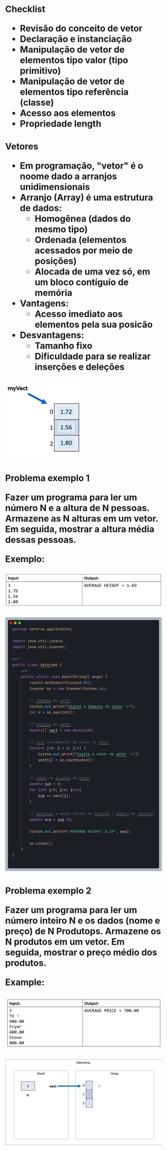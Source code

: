 <h1> Checklist

* Revisão do conceito de vetor
* Declaração e instanciação
* Manipulação de vetor de elementos tipo valor (tipo primitivo)
* Manipulação de vetor de elementos tipo referência (classe)
* Acesso aos elementos
* Propriedade length

<h1> Vetores

* Em programação, "vetor" é o noome dado a arranjos unidimensionais
* Arranjo (Array) é uma estrutura de dados:
  * Homogênea (dados do mesmo tipo)
  * Ordenada (elementos acessados por meio de posições)
  * Alocada de uma vez só, em um bloco contíguio de memória
* Vantagens:
  * Acesso imediato aos elementos pela sua posicão
* Desvantagens:
  * Tamanho fixo
  * Dificuldade para se realizar inserções e deleções

![1688920363669](image/doc_Vetores/1688920363669.png)

<h1> Problema exemplo 1

Fazer um programa para ler um número N e a altura de N pessoas. Armazene as N alturas em um vetor. Em seguida, mostrar a altura média dessas pessoas.

**Exemplo:**

![1688920714626](image/doc_Vetores/1688920714626.png)

![1688921521315](image/doc_Vetores/1688921521315.png)


<h1> Problema exemplo 2

Fazer um programa para ler um número inteiro N e os dados (nome e preço) de N Produtops. Armazene os N produtos em um vetor. Em seguida, mostrar o preço médio dos produtos.

Example:

![1689011194551](image/doc_Vetores/1689011194551.png)

![1689011405512](image/doc_Vetores/1689011405512.png)
